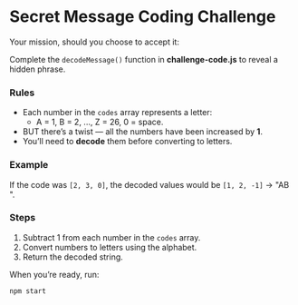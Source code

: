 # Secret Message Coding Challenge

Your mission, should you choose to accept it:

Complete the `decodeMessage()` function in **challenge-code.js** to reveal a hidden phrase.

### Rules
- Each number in the `codes` array represents a letter:
    - A = 1, B = 2, ..., Z = 26, 0 = space.
- BUT there’s a twist — all the numbers have been increased by **1**.
- You’ll need to **decode** them before converting to letters.

### Example
If the code was `[2, 3, 0]`, the decoded values would be `[1, 2, -1]` → "AB ".

### Steps
1. Subtract 1 from each number in the `codes` array.
2. Convert numbers to letters using the alphabet.
3. Return the decoded string.

When you’re ready, run:

```bash
npm start
